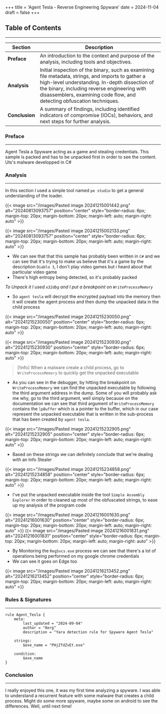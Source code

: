 +++
title = 'Agent Tesla - Reverse Engineering Spyware'
date = 2024-11-04
draft = false
+++

## Table of Contents
--- 


| **Section**    | **Description**                                                                                                                                                                                                                                                               |
| -------------- | ----------------------------------------------------------------------------------------------------------------------------------------------------------------------------------------------------------------------------------------------------------------------------- |
| **Preface**    | An introduction to the context and purpose of the analysis, including tools and objectives.                                                                                                                                                                                   |
| **Analysis**   | Initial inspection of the binary, such as examining file metadata, strings, and imports to gather a high-level understanding. In-depth dissection of the binary, including reverse engineering with disassemblers, examining code flow, and detecting obfuscation techniques. |
| **Conclusion** | A summary of findings, including identified indicators of compromise (IOCs), behaviors, and next steps for further analysis.                                                                                                                                                  |


### Preface
---

Agent Tesla a Spyware acting as a game and stealing credentials. This sample is packed and has to be unpacked first in order to see the content. Uts's malware developped in C#



### Analysis
---

In this section I used a simple tool named `pe studio` to get a general understanding of the loader.

{{< image src="/images/Pasted image 20241215001442.png" alt="20240813093757" position="center" style="border-radius: 6px; margin-top: 20px; margin-bottom: 20px; margin-left: auto; margin-right: auto" >}}

{{< image src="/images/Pasted image 20241215002133.png" alt="20240813093757" position="center" style="border-radius: 6px; margin-top: 20px; margin-bottom: 20px; margin-left: auto; margin-right: auto" >}}

- We can see that that this sample has probably been written in `C#` and we can see that it's trying to make us believe that it's a game by the description `Diablo 3`, I don't play video games but i heard about that particular video game
- There's high entropy being detected, so it's probably packed


*To Unpack it I used `x32dbg` and I put a breakpoint on `WriteProcessMemory`*

- So `agent tesla` will decrypt the encrypted payload into the memory then it will create the agent process and then dump the unpacked data in the child process

{{< image src="/images/Pasted image 20241215230050.png" alt="20241215230050" position="center" style="border-radius: 6px; margin-top: 20px; margin-bottom: 20px; margin-left: auto; margin-right: auto" >}}

{{< image src="/images/Pasted image 20241215230930.png" alt="20241215230930" position="center" style="border-radius: 6px; margin-top: 20px; margin-bottom: 20px; margin-left: auto; margin-right: auto" >}}

  > [!info] When a malware create a child process, go to `WriteProcessMemory` to quickly get the unpacked executable
  

- As you can see in the debugger, by hitting the breakpoint on `WriteProcessMemory` we can find the unpacked executable by following the third argument address in the dump. Some of you will probably ask me why, go to the third argument, well simply because on the documentation we can see that third argument of `WriteProcessMemory` contains the `lpBuffer` which is a pointer to the buffer, which in our case represent the unpacked executable that is written in the sub-process that has been created by `agent tesla`.

{{< image src="/images/Pasted image 20241215232905.png" alt="20241215232905" position="center" style="border-radius: 6px; margin-top: 20px; margin-bottom: 20px; margin-left: auto; margin-right: auto" >}}

- Based on these strings we can definitely conclude that we're dealing with an Info Stealer

{{< image src="/images/Pasted image 20241215234858.png" alt="20241215234858" position="center" style="border-radius: 6px; margin-top: 20px; margin-bottom: 20px; margin-left: auto; margin-right: auto" >}}

- I've put the unpacked executable inside the tool `Simple Assembly Explorer` in order to cleaned up most of the obfuscated strings, to ease up my analysis of the program code

{{< image src="/images/Pasted image 20241216001630.png" alt="20241216001630" position="center" style="border-radius: 6px; margin-top: 20px; margin-bottom: 20px; margin-left: auto; margin-right: auto" >}}
{{< image src="/images/Pasted image 20241216001831.png" alt="20241216001831" position="center" style="border-radius: 6px; margin-top: 20px; margin-bottom: 20px; margin-left: auto; margin-right: auto" >}}
- By Monitoring the `RegSvcs.exe` process we can see that there's a lot of operations being performed on my google chrome credentials
- We can see it goes on Edge too

{{< image src="/images/Pasted image 20241216213452.png" alt="20241216213452" position="center" style="border-radius: 6px; margin-top: 20px; margin-bottom: 20px; margin-left: auto; margin-right: auto" >}}


### Rules & Signatures
---

```
rule Agent_Tesla { 
    meta: 
        last_updated = "2024-09-04"
        author = "8erg"
        description = "Yara detection rule for Spyware Agent Tesla"

    strings:
        $exe_name = "PHjZfdZvEt.exe" 

    condition:
        $exe_name
}
```


### Conclusion
--- 

I really enjoyed this one, it was my first time analyzing a spyware.
I was able to understand a recurrent feature with some malware that creates a child process.
Might do some more spyware, maybe some on android to see the differences.
Well, until next time!
